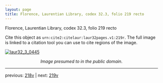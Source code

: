 ```yaml
---
layout: page
title: Florence, Laurentian Library, codex 32.3, folio 219 recto
---
```


Florence, Laurentian Library, codex 32.3, folio 219 recto

Cite this object as `urn:cite2:citelaur:laur32pages.v1:219r`.  The full image is linked to a citation tool you can use to cite regions of the image.

[![laur32_3_0445](http://www.homermultitext.org/iipsrv?IIIF=/project/homer/pyramidal/deepzoom/citelaur/laur32imgs/v1/laur32_3_0445.tif/full/800,/0/default.jpg)](http://www.homermultitext.org/ict2/?urn=urn:cite2:citelaur:laur32imgs.v1:laur32_3_0445) 

<p style="text-align: center; font-style: italic;">Image presumed to in the public domain.</p>

---

previous: [218v](../218v/) | next: [219v](../219v/)